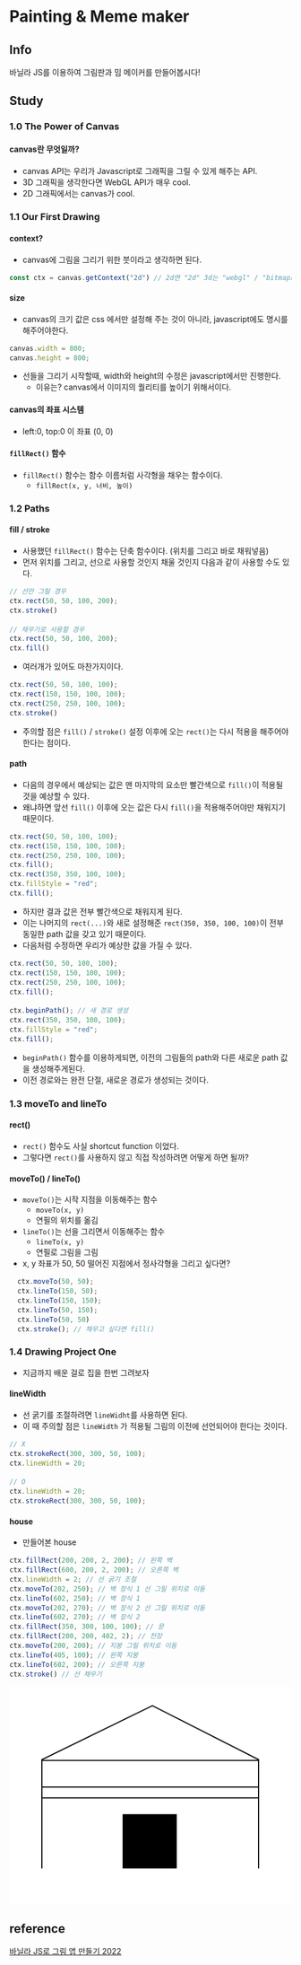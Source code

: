 # Painting & Meme maker
## Info
바닐라 JS를 이용하여 그림판과 밈 메이커를 만들어봅시다!

## Study
### 1.0 The Power of Canvas
#### canvas란 무엇일까?
- canvas API는 우리가 Javascript로 그래픽을 그릴 수 있게 해주는 API.
- 3D 그래픽을 생각한다면 WebGL API가 매우 cool.
- 2D 그래픽에서는 canvas가 cool.

### 1.1 Our First Drawing
#### context?
- canvas에 그림을 그리기 위한 붓이라고 생각하면 된다.
```jsx
const ctx = canvas.getContext("2d") // 2d면 "2d" 3d는 "webgl" / "bitmaprenderer"
```

#### size
- canvas의 크기 값은 css 에서만 설정해 주는 것이 아니라, javascript에도 명시를 해주어야한다.
```jsx
canvas.width = 800;
canvas.height = 800;
```
- 선들을 그리기 시작할때, width와 height의 수정은 javascript에서만 진행한다.
  - 이유는? canvas에서 이미지의 퀄리티를 높이기 위해서이다.

#### canvas의 좌표 시스템
- left:0, top:0 이 좌표 (0, 0)

#### `fillRect()` 함수
- `fillRect()` 함수는 함수 이름처럼 사각형을 채우는 함수이다.
  - `fillRect(x, y, 너비, 높이)`

### 1.2 Paths
#### fill / stroke
- 사용했던 `fillRect()` 함수는 단축 함수이다. (위치를 그리고 바로 채워넣음)
- 먼저 위치를 그리고, 선으로 사용할 것인지 채울 것인지 다음과 같이 사용할 수도 있다.
```jsx
// 선만 그릴 경우
ctx.rect(50, 50, 100, 200);
ctx.stroke()

// 채우기로 사용할 경우
ctx.rect(50, 50, 100, 200);
ctx.fill()
```

- 여러개가 있어도 마찬가지이다.
```jsx
ctx.rect(50, 50, 100, 100);
ctx.rect(150, 150, 100, 100);
ctx.rect(250, 250, 100, 100);
ctx.stroke()
```
- 주의할 점은 `fill()` / `stroke()` 설정 이후에 오는 `rect()`는 다시 적용을 해주어야 한다는 점이다. 

#### path
- 다음의 경우에서 예상되는 값은 맨 마지막의 요소만 빨간색으로 `fill()`이 적용될 것을 예상할 수 있다.
- 왜냐하면 앞선 `fill()` 이후에 오는 값은 다시 `fill()`을 적용해주어야만 채워지기 때문이다.
```jsx
ctx.rect(50, 50, 100, 100);
ctx.rect(150, 150, 100, 100);
ctx.rect(250, 250, 100, 100);
ctx.fill();
ctx.rect(350, 350, 100, 100);
ctx.fillStyle = "red";
ctx.fill();
```
- 하지만 결과 값은 전부 빨간색으로 채워지게 된다.
- 이는 나머지의 `rect(...)`와 새로 설정해준 `rect(350, 350, 100, 100)`이 전부 동일한 path 값을 갖고 있기 때문이다.
- 다음처럼 수정하면 우리가 예상한 값을 가질 수 있다.
```jsx
ctx.rect(50, 50, 100, 100);
ctx.rect(150, 150, 100, 100);
ctx.rect(250, 250, 100, 100);
ctx.fill();

ctx.beginPath(); // 새 경로 생성
ctx.rect(350, 350, 100, 100);
ctx.fillStyle = "red";
ctx.fill();
```
- `beginPath()` 함수를 이용하게되면, 이전의 그림들의 path와 다른 새로운 path 값을 생성해주게된다.
- 이전 경로와는 완전 단절, 새로운 경로가 생성되는 것이다.

### 1.3 moveTo and lineTo
#### rect()
- `rect()` 함수도 사실 shortcut function 이었다.
- 그렇다면 `rect()`를 사용하지 않고 직접 작성하려면 어떻게 하면 될까?

#### moveTo() / lineTo()
- `moveTo()`는 시작 지점을 이동해주는 함수
  - `moveTo(x, y)`
  - 연필의 위치를 옮김
- `lineTo()`는 선을 그리면서 이동해주는 함수
  - `lineTo(x, y)`
  - 연필로 그림을 그림
- x, y 좌표가 50, 50 떨어진 지점에서 정사각형을 그리고 싶다면?
```jsx
  ctx.moveTo(50, 50);
  ctx.lineTo(150, 50);
  ctx.lineTo(150, 150);
  ctx.lineTo(50, 150);
  ctx.lineTo(50, 50)
  ctx.stroke(); // 채우고 싶다면 fill()
```

### 1.4 Drawing Project One
- 지금까지 배운 걸로 집을 한번 그려보자

#### lineWidth
- 선 굵기를 조절하려면 `lineWidht`를 사용하면 된다.
- 이 때 주의할 점은 `lineWidth` 가 적용될 그림의 이전에 선언되어야 한다는 것이다.
```jsx
// X
ctx.strokeRect(300, 300, 50, 100);
ctx.lineWidth = 20; 

// O
ctx.lineWidth = 20; 
ctx.strokeRect(300, 300, 50, 100); 
```

#### house
- 만들어본 house
```jsx
ctx.fillRect(200, 200, 2, 200); // 왼쪽 벽
ctx.fillRect(600, 200, 2, 200); // 오른쪽 벽
ctx.lineWidth = 2; // 선 굵기 조절
ctx.moveTo(202, 250); // 벽 장식 1 선 그릴 위치로 이동
ctx.lineTo(602, 250); // 벽 장식 1
ctx.moveTo(202, 270); // 벽 장식 2 선 그릴 위치로 이동
ctx.lineTo(602, 270); // 벽 장식 2
ctx.fillRect(350, 300, 100, 100); // 문
ctx.fillRect(200, 200, 402, 2); // 천장
ctx.moveTo(200, 200); // 지붕 그릴 위치로 이동
ctx.lineTo(405, 100); // 왼쪽 지붕
ctx.lineTo(602, 200); // 오른쪽 지붕
ctx.stroke() // 선 채우기
```
![house](./image/house.PNG)

## reference
[바닐라 JS로 그림 앱 만들기 2022](https://nomadcoders.co/javascript-for-beginners-2)
